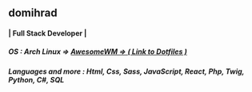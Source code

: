 ## domihrad
#### | Full Stack Developer |

##### OS : Arch Linux => <a href="https://github.com/domihrad/dotfiles">AwesomeWM => ( Link to Dotfiles ) </a>
##### Languages and more : Html, Css, Sass, JavaScript, React, Php, Twig, Python, C#, SQL





